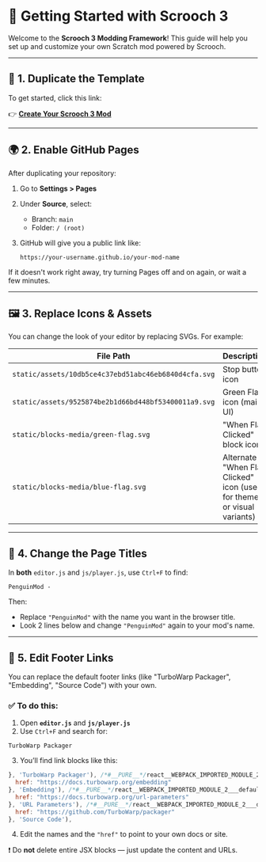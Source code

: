 # 🧰 Getting Started with Scrooch 3

Welcome to the **Scrooch 3 Modding Framework**! This guide will help you set up and customize your own Scratch mod powered by Scrooch.

---

## 🧪 1. Duplicate the Template

To get started, click this link:

👉 [**Create Your Scrooch 3 Mod**](https://github.com/new?template_name=Scrooch3-Template&template_owner=scrooch-project&use_v2_form=false)

---

## 🌍 2. Enable GitHub Pages

After duplicating your repository:

1. Go to **Settings > Pages**
2. Under **Source**, select:

   * Branch: `main`
   * Folder: `/ (root)`
3. GitHub will give you a public link like:

   ```
   https://your-username.github.io/your-mod-name
   ```

If it doesn't work right away, try turning Pages off and on again, or wait a few minutes.

---

## 🖼️ 3. Replace Icons & Assets

You can change the look of your editor by replacing SVGs. For example:

| File Path                                            | Description                                                             |
| ---------------------------------------------------- | ----------------------------------------------------------------------- |
| `static/assets/10db5ce4c37ebd51abc46eb6840d4cfa.svg` | Stop button icon                                                        |
| `static/assets/9525874be2b1d66bd448bf53400011a9.svg` | Green Flag icon (main UI)                                               |
| `static/blocks-media/green-flag.svg`                 | "When Flag Clicked" block icon                                          |
| `static/blocks-media/blue-flag.svg`                  | Alternate "When Flag Clicked" icon (used for themes or visual variants) |

---

## 📝 4. Change the Page Titles

In **both** `editor.js` and `js/player.js`, use `Ctrl+F` to find:

```
PenguinMod -
```

Then:

* Replace `"PenguinMod"` with the name you want in the browser title.
* Look 2 lines below and change `"PenguinMod"` again to your mod's name.

---

## 🔗 5. Edit Footer Links

You can replace the default footer links (like "TurboWarp Packager", "Embedding", "Source Code") with your own.

### ✅ To do this:

1. Open **`editor.js`** and **`js/player.js`**
2. Use `Ctrl+F` and search for:

```
TurboWarp Packager
```

3. You’ll find link blocks like this:

```js
}, 'TurboWarp Packager'), /*#__PURE__*/react__WEBPACK_IMPORTED_MODULE_2___default.a.createElement("a", {
  href: "https://docs.turbowarp.org/embedding"
}, 'Embedding'), /*#__PURE__*/react__WEBPACK_IMPORTED_MODULE_2___default.a.createElement("a", {
  href: "https://docs.turbowarp.org/url-parameters"
}, 'URL Parameters'), /*#__PURE__*/react__WEBPACK_IMPORTED_MODULE_2___default.a.createElement("a", {
  href: "https://github.com/TurboWarp/packager"
}, 'Source Code'),
```

4. Edit the names and the `"href"` to point to your own docs or site.

❗️ Do **not** delete entire JSX blocks — just update the content and URLs.
